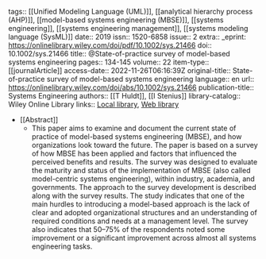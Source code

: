 tags:: [[Unified Modeling Language (UML)]], [[analytical hierarchy process (AHP)]], [[model-based systems engineering (MBSE)]], [[systems engineering]], [[systems engineering management]], [[systems modeling language (SysML)]]
date:: 2019
issn:: 1520-6858
issue:: 2
extra:: _eprint: https://onlinelibrary.wiley.com/doi/pdf/10.1002/sys.21466
doi:: 10.1002/sys.21466
title:: @State-of-practice survey of model-based systems engineering
pages:: 134-145
volume:: 22
item-type:: [[journalArticle]]
access-date:: 2022-11-26T06:16:39Z
original-title:: State-of-practice survey of model-based systems engineering
language:: en
url:: https://onlinelibrary.wiley.com/doi/abs/10.1002/sys.21466
publication-title:: Systems Engineering
authors:: [[T Huldt]], [[I Stenius]]
library-catalog:: Wiley Online Library
links:: [Local library](zotero://select/library/items/BSXQBSBX), [Web library](https://www.zotero.org/users/6520516/items/BSXQBSBX)

- [[Abstract]]
	- This paper aims to examine and document the current state of practice of model-based systems engineering (MBSE), and how organizations look toward the future. The paper is based on a survey of how MBSE has been applied and factors that influenced the perceived benefits and results. The survey was designed to evaluate the maturity and status of the implementation of MBSE (also called model-centric systems engineering), within industry, academia, and governments. The approach to the survey development is described along with the survey results. The study indicates that one of the main hurdles to introducing a model-based approach is the lack of clear and adopted organizational structures and an understanding of required conditions and needs at a management level. The survey also indicates that 50–75% of the respondents noted some improvement or a significant improvement across almost all systems engineering tasks.